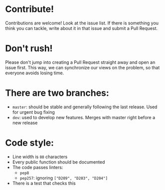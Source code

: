 # Contribute! #
Contributions are welcome! Look at the issue list. If there is something you
think you can tackle, write about it in that issue and submit a Pull Request.

# Don't rush! #
Please don't jump into creating a Pull Request straight away and open an issue
first. This way, we can synchronize our views on the problem, so that everyone
avoids losing time.

# There are two branches: #
- `master`: should be stable and generally following the last release. Used for
  urgent bug fixing
- `dev`: used to develop new features. Merges with master right before a new
  release

# Code style: #
- Line width is `80` characters
- Every public function should be documented
- The code passes linters:
  + `pep8`
  + `pep257`: ignoring `["D209", "D203", "D204"]`
- There is a test that checks this
